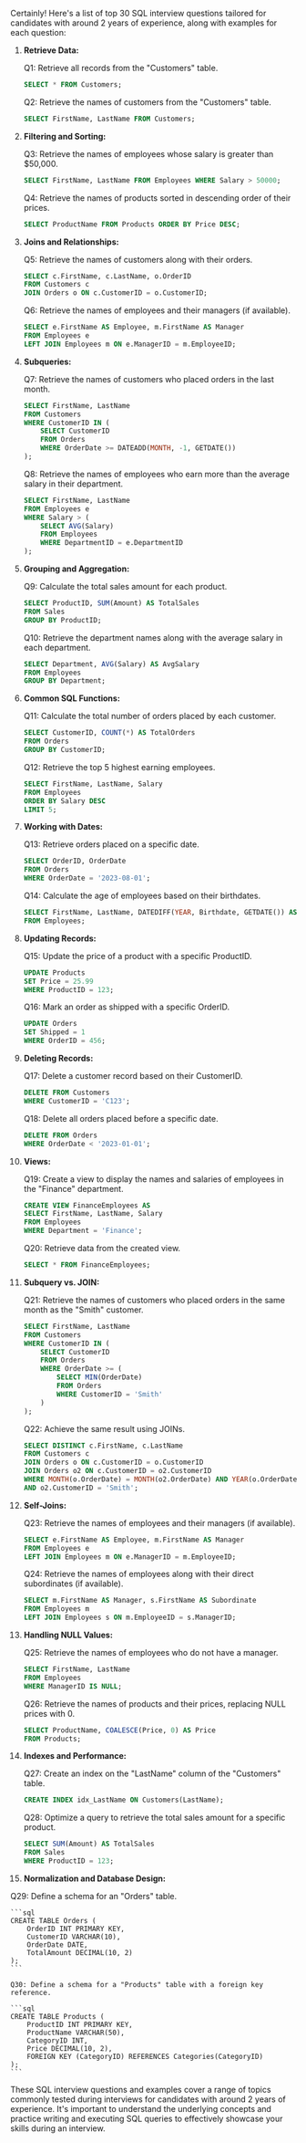 Certainly! Here's a list of top 30 SQL interview questions tailored for candidates with around 2 years of experience, along with examples for each question:

1. **Retrieve Data:**
   
   Q1: Retrieve all records from the "Customers" table.
   
   ```sql
   SELECT * FROM Customers;
   ```

   Q2: Retrieve the names of customers from the "Customers" table.
   
   ```sql
   SELECT FirstName, LastName FROM Customers;
   ```

2. **Filtering and Sorting:**
   
   Q3: Retrieve the names of employees whose salary is greater than $50,000.
   
   ```sql
   SELECT FirstName, LastName FROM Employees WHERE Salary > 50000;
   ```

   Q4: Retrieve the names of products sorted in descending order of their prices.
   
   ```sql
   SELECT ProductName FROM Products ORDER BY Price DESC;
   ```

3. **Joins and Relationships:**
   
   Q5: Retrieve the names of customers along with their orders.
   
   ```sql
   SELECT c.FirstName, c.LastName, o.OrderID
   FROM Customers c
   JOIN Orders o ON c.CustomerID = o.CustomerID;
   ```

   Q6: Retrieve the names of employees and their managers (if available).
   
   ```sql
   SELECT e.FirstName AS Employee, m.FirstName AS Manager
   FROM Employees e
   LEFT JOIN Employees m ON e.ManagerID = m.EmployeeID;
   ```

4. **Subqueries:**
   
   Q7: Retrieve the names of customers who placed orders in the last month.
   
   ```sql
   SELECT FirstName, LastName
   FROM Customers
   WHERE CustomerID IN (
       SELECT CustomerID
       FROM Orders
       WHERE OrderDate >= DATEADD(MONTH, -1, GETDATE())
   );
   ```

   Q8: Retrieve the names of employees who earn more than the average salary in their department.
   
   ```sql
   SELECT FirstName, LastName
   FROM Employees e
   WHERE Salary > (
       SELECT AVG(Salary)
       FROM Employees
       WHERE DepartmentID = e.DepartmentID
   );
   ```

5. **Grouping and Aggregation:**
   
   Q9: Calculate the total sales amount for each product.
   
   ```sql
   SELECT ProductID, SUM(Amount) AS TotalSales
   FROM Sales
   GROUP BY ProductID;
   ```

   Q10: Retrieve the department names along with the average salary in each department.
   
   ```sql
   SELECT Department, AVG(Salary) AS AvgSalary
   FROM Employees
   GROUP BY Department;
   ```

6. **Common SQL Functions:**
   
   Q11: Calculate the total number of orders placed by each customer.
   
   ```sql
   SELECT CustomerID, COUNT(*) AS TotalOrders
   FROM Orders
   GROUP BY CustomerID;
   ```

   Q12: Retrieve the top 5 highest earning employees.
   
   ```sql
   SELECT FirstName, LastName, Salary
   FROM Employees
   ORDER BY Salary DESC
   LIMIT 5;
   ```

7. **Working with Dates:**
   
   Q13: Retrieve orders placed on a specific date.
   
   ```sql
   SELECT OrderID, OrderDate
   FROM Orders
   WHERE OrderDate = '2023-08-01';
   ```

   Q14: Calculate the age of employees based on their birthdates.
   
   ```sql
   SELECT FirstName, LastName, DATEDIFF(YEAR, Birthdate, GETDATE()) AS Age
   FROM Employees;
   ```

8. **Updating Records:**
   
   Q15: Update the price of a product with a specific ProductID.
   
   ```sql
   UPDATE Products
   SET Price = 25.99
   WHERE ProductID = 123;
   ```

   Q16: Mark an order as shipped with a specific OrderID.
   
   ```sql
   UPDATE Orders
   SET Shipped = 1
   WHERE OrderID = 456;
   ```

9. **Deleting Records:**
   
   Q17: Delete a customer record based on their CustomerID.
   
   ```sql
   DELETE FROM Customers
   WHERE CustomerID = 'C123';
   ```

   Q18: Delete all orders placed before a specific date.
   
   ```sql
   DELETE FROM Orders
   WHERE OrderDate < '2023-01-01';
   ```

10. **Views:**
    
    Q19: Create a view to display the names and salaries of employees in the "Finance" department.
   
    ```sql
    CREATE VIEW FinanceEmployees AS
    SELECT FirstName, LastName, Salary
    FROM Employees
    WHERE Department = 'Finance';
    ```

    Q20: Retrieve data from the created view.
   
    ```sql
    SELECT * FROM FinanceEmployees;
    ```

11. **Subquery vs. JOIN:**

    Q21: Retrieve the names of customers who placed orders in the same month as the "Smith" customer.
   
    ```sql
    SELECT FirstName, LastName
    FROM Customers
    WHERE CustomerID IN (
        SELECT CustomerID
        FROM Orders
        WHERE OrderDate >= (
            SELECT MIN(OrderDate)
            FROM Orders
            WHERE CustomerID = 'Smith'
        )
    );
    ```

    Q22: Achieve the same result using JOINs.
   
    ```sql
    SELECT DISTINCT c.FirstName, c.LastName
    FROM Customers c
    JOIN Orders o ON c.CustomerID = o.CustomerID
    JOIN Orders o2 ON c.CustomerID = o2.CustomerID
    WHERE MONTH(o.OrderDate) = MONTH(o2.OrderDate) AND YEAR(o.OrderDate) = YEAR(o2.OrderDate)
    AND o2.CustomerID = 'Smith';
    ```

12. **Self-Joins:**

    Q23: Retrieve the names of employees and their managers (if available).
   
    ```sql
    SELECT e.FirstName AS Employee, m.FirstName AS Manager
    FROM Employees e
    LEFT JOIN Employees m ON e.ManagerID = m.EmployeeID;
    ```

    Q24: Retrieve the names of employees along with their direct subordinates (if available).
   
    ```sql
    SELECT m.FirstName AS Manager, s.FirstName AS Subordinate
    FROM Employees m
    LEFT JOIN Employees s ON m.EmployeeID = s.ManagerID;
    ```

13. **Handling NULL Values:**
    
    Q25: Retrieve the names of employees who do not have a manager.
   
    ```sql
    SELECT FirstName, LastName
    FROM Employees
    WHERE ManagerID IS NULL;
    ```

    Q26: Retrieve the names of products and their prices, replacing NULL prices with 0.
   
    ```sql
    SELECT ProductName, COALESCE(Price, 0) AS Price
    FROM Products;
    ```

14. **Indexes and Performance:**
    
    Q27: Create an index on the "LastName" column of the "Customers" table.
   
    ```sql
    CREATE INDEX idx_LastName ON Customers(LastName);
    ```

    Q28: Optimize a query to retrieve the total sales amount for a specific product.
   
    ```sql
    SELECT SUM(Amount) AS TotalSales
    FROM Sales
    WHERE ProductID = 123;
    ```

15. **Normalization and Database Design:**

   

 Q29: Define a schema for an "Orders" table.
   
    ```sql
    CREATE TABLE Orders (
        OrderID INT PRIMARY KEY,
        CustomerID VARCHAR(10),
        OrderDate DATE,
        TotalAmount DECIMAL(10, 2)
    );
    ```

    Q30: Define a schema for a "Products" table with a foreign key reference.
   
    ```sql
    CREATE TABLE Products (
        ProductID INT PRIMARY KEY,
        ProductName VARCHAR(50),
        CategoryID INT,
        Price DECIMAL(10, 2),
        FOREIGN KEY (CategoryID) REFERENCES Categories(CategoryID)
    );
    ```

These SQL interview questions and examples cover a range of topics commonly tested during interviews for candidates with around 2 years of experience. It's important to understand the underlying concepts and practice writing and executing SQL queries to effectively showcase your skills during an interview.
